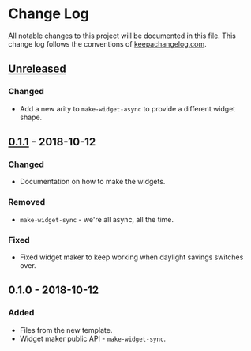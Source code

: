 # Change Log
All notable changes to this project will be documented in this file. This change log follows the conventions of [keepachangelog.com](http://keepachangelog.com/).

## [Unreleased]
### Changed
- Add a new arity to `make-widget-async` to provide a different widget shape.

## [0.1.1] - 2018-10-12
### Changed
- Documentation on how to make the widgets.

### Removed
- `make-widget-sync` - we're all async, all the time.

### Fixed
- Fixed widget maker to keep working when daylight savings switches over.

## 0.1.0 - 2018-10-12
### Added
- Files from the new template.
- Widget maker public API - `make-widget-sync`.

[Unreleased]: https://github.com/your-name/pricepub/compare/0.1.1...HEAD
[0.1.1]: https://github.com/your-name/pricepub/compare/0.1.0...0.1.1
